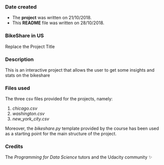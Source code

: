 ### Date created
* The **project** was written on 21/10/2018. 
* This **README** file was written on 28/10/2018.

### BikeShare in US
Replace the Project Title

### Description
This is an interactive project that allows the user to get some insights and stats on the bikeshare

### Files used
The three csv files provided for the projects, namely:
1. *chicago.csv*
2. *washington.csv*
3. *new_york_city.csv*

Moreover, the *bikeshare.py* template provided by the course has been used as a starting point for the main structure of the project.

### Credits
The *Programming for Data Science* tutors and the Udacity community :sparkles:
